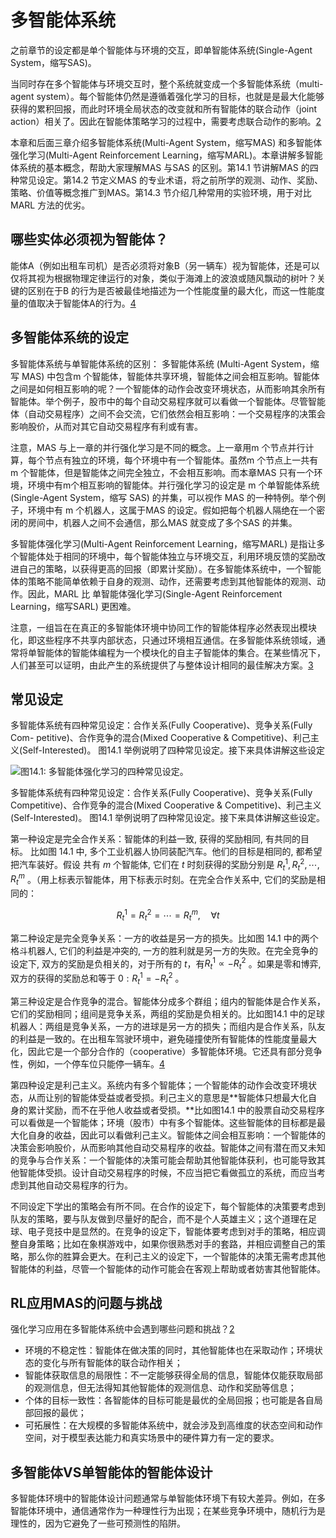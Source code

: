 # 多智能体系统

之前章节的设定都是单个智能体与环境的交互，即单智能体系统(Single-Agent System，缩写SAS)。

当同时存在多个智能体与环境交互时，整个系统就变成一个多智能体系统（multi-agent system）。每个智能体仍然是遵循着强化学习的目标，也就是是最大化能够获得的累积回报，而此时环境全局状态的改变就和所有智能体的联合动作（joint action）相关了。因此在智能体策略学习的过程中，需要考虑联合动作的影响。[2]

本章和后面三章介绍多智能体系统(Multi-Agent System，缩写MAS) 和多智能体强化学习(Multi-Agent Reinforcement Learning，缩写MARL)。本章讲解多智能体系统的基本概念，帮助大家理解MAS 与SAS 的区别。第14.1 节讲解MAS 的四种常见设定。第14.2 节定义MAS 的专业术语，将之前所学的观测、动作、奖励、策略、价值等概念推广到MAS。第14.3 节介绍几种常用的实验环境，用于对比MARL 方法的优劣。

## 哪些实体必须视为智能体？

能体A（例如出租车司机）是否必须将对象B（另一辆车）视为智能体，还是可以仅将其视为根据物理定律运行的对象，类似于海滩上的波浪或随风飘动的树叶？关键的区别在于B 的行为是否被最佳地描述为一个性能度量的最大化，而这一性能度量的值取决于智能体A的行为。[4]

## 多智能体系统的设定

多智能体系统与单智能体系统的区别： 多智能体系统 (Multi-Agent System，缩写 MAS) 中包含m 个智能体，智能体共享环境，智能体之间会相互影响。智能体之间是如何相互影响的呢？一个智能体的动作会改变环境状态，从而影响其余所有智能体。举个例子，股市中的每个自动交易程序就可以看做一个智能体。尽管智能体（自动交易程序）之间不会交流，它们依然会相互影响：一个交易程序的决策会影响股价，从而对其它自动交易程序有利或有害。

注意，MAS 与上一章的并行强化学习是不同的概念。上一章用m 个节点并行计算，每个节点有独立的环境，每个环境中有一个智能体。虽然m 个节点上一共有m 个智能体，但是智能体之间完全独立，不会相互影响。而本章MAS 只有一个环境，环境中有m个相互影响的智能体。并行强化学习的设定是 m 个单智能体系统 (Single-Agent System，缩写 SAS) 的并集，可以视作 MAS 的一种特例。举个例子，环境中有 m 个机器人，这属于MAS 的设定。假如把每个机器人隔绝在一个密闭的房间中，机器人之间不会通信，那么MAS 就变成了多个SAS 的并集。

多智能体强化学习(Multi-Agent Reinforcement Learning，缩写MARL) 是指让多个智能体处于相同的环境中，每个智能体独立与环境交互，利用环境反馈的奖励改进自己的策略，以获得更高的回报（即累计奖励）。在多智能体系统中，一个智能体的策略不能简单依赖于自身的观测、动作，还需要考虑到其他智能体的观测、动作。因此，MARL 比 单智能体强化学习(Single-Agent Reinforcement Learning，缩写SARL) 更困难。

注意，一组旨在在真正的多智能体环境中协同工作的智能体程序必然表现出模块化，即这些程序不共享内部状态，只通过环境相互通信。在多智能体系统领域，通常将单智能体的智能体编程为一个模块化的自主子智能体的集合。在某些情况下，人们甚至可以证明，由此产生的系统提供了与整体设计相同的最佳解决方案。[3]

## 常见设定

多智能体系统有四种常见设定：合作关系(Fully Cooperative)、竞争关系(Fully Com-
petitive)、合作竞争的混合(Mixed Cooperative & Competitive)、利己主义(Self-Interested)。
图14.1 举例说明了四种常见设定。接下来具体讲解这些设定

![图14.1: 多智能体强化学习的四种常见设定。](../img/MAS.png)

多智能体系统有四种常见设定：合作关系(Fully Cooperative)、竞争关系(Fully Competitive)、合作竞争的混合(Mixed Cooperative & Competitive)、利己主义(Self-Interested)。
图14.1 举例说明了四种常见设定。接下来具体讲解这些设定。

第一种设定是完全合作关系：智能体的利益一致, 获得的奖励相同, 有共同的目标。 比如图 14.1 中, 多个工业机器人协同装配汽车。他们的目标是相同的, 都希望把汽车装好。假设 共有 $m$ 个智能体, 它们在 $t$ 时刻获得的奖励分别是 $R_t^1, R_t^2, \cdots, R_t^m$ 。（用上标表示智能体，用下标表示时刻。在完全合作关系中, 它们的奖励是相同的：

$$
R_t^1=R_t^2=\cdots=R_t^m, \quad \forall t
$$

第二种设定是完全竞争关系：一方的收益是另一方的损失。比如图 14.1 中的两个格斗机器人, 它们的利益是冲突的, 一方的胜利就是另一方的失败。在完全竞争的设定下, 双方的奖励是负相关的，对于所有的 $t$，有$R_t^1 \propto-R_t^2$ 。如果是零和博弈, 双方的获得的奖励总和等于 $0: R_t^1=-R_t^2$ 。

第三种设定是合作竞争的混合。智能体分成多个群组；组内的智能体是合作关系，它们的奖励相同；组间是竞争关系，两组的奖励是负相关的。比如图14.1 中的足球机器人：两组是竞争关系，一方的进球是另一方的损失；而组内是合作关系，队友的利益是一致的。在出租车驾驶环境中，避免碰撞使所有智能体的性能度量最大化，因此它是一个部分合作的（cooperative）多智能体环境。它还具有部分竞争性，例如，一个停车位只能停一辆车。[4]

第四种设定是利己主义。系统内有多个智能体；一个智能体的动作会改变环境状态，从而让别的智能体受益或者受损。利己主义的意思是**智能体只想最大化自身的累计奖励，而不在乎他人收益或者受损。**比如图14.1 中的股票自动交易程序可以看做是一个智能体；环境（股市）中有多个智能体。这些智能体的目标都是最大化自身的收益，因此可以看做利己主义。智能体之间会相互影响：一个智能体的决策会影响股价，从而影响其他自动交易程序的收益。智能体之间有潜在而又未知的竞争与合作关系：一个智能体的决策可能会帮助其他智能体获利，也可能导致其他智能体受损。设计自动交易程序的时候，不应当把它看做孤立的系统，而应当考虑到其他自动交易程序的行为。

不同设定下学出的策略会有所不同。在合作的设定下，每个智能体的决策要考虑到队友的策略，要与队友做到尽量好的配合，而不是个人英雄主义；这个道理在足球、电子竞技中是显然的。在竞争的设定下，智能体要考虑到对手的策略，相应调整自身策略；比如在象棋游戏中，如果你很熟悉对手的套路，并相应调整自己的策略，那么你的胜算会更大。在利己主义的设定下，一个智能体的决策无需考虑其他智能体的利益，尽管一个智能体的动作可能会在客观上帮助或者妨害其他智能体。

## RL应用MAS的问题与挑战

强化学习应用在多智能体系统中会遇到哪些问题和挑战？[2]

- 环境的不稳定性：智能体在做决策的同时，其他智能体也在采取动作；环境状态的变化与所有智能体的联合动作相关；
- 智能体获取信息的局限性：不一定能够获得全局的信息，智能体仅能获取局部的观测信息，但无法得知其他智能体的观测信息、动作和奖励等信息；
- 个体的目标一致性：各智能体的目标可能是最优的全局回报；也可能是各自局部回报的最优；
- 可拓展性：在大规模的多智能体系统中，就会涉及到高维度的状态空间和动作空间，对于模型表达能力和真实场景中的硬件算力有一定的要求。

## 多智能体VS单智能体的智能体设计

多智能体环境中的智能体设计问题通常与单智能体环境下有较大差异。例如，在多智能体环境中，通信通常作为一种理性行为出现；在某些竞争环境中，随机行为是理性的，因为它避免了一些可预测性的陷阱。

[1]: https://www.math.pku.edu.cn/teachers/zhzhang/drl_v1.pdf
[2]: https://www.thepaper.cn/newsDetail_forward_9829763
[3]: https://ticket-assets.baai.ac.cn/uploads/%E3%80%8A%E4%BA%BA%E5%B7%A5%E6%99%BA%E8%83%BD%EF%BC%9A%E7%8E%B0%E4%BB%A3%E6%96%B9%E6%B3%95%EF%BC%88%E7%AC%AC4%E7%89%88%EF%BC%89%E3%80%8B%E6%A0%B7%E7%AB%A0.pdf
[4]: https://ticket-assets.baai.ac.cn/uploads/%E3%80%8A%E4%BA%BA%E5%B7%A5%E6%99%BA%E8%83%BD%EF%BC%9A%E7%8E%B0%E4%BB%A3%E6%96%B9%E6%B3%95%EF%BC%88%E7%AC%AC4%E7%89%88%EF%BC%89%E3%80%8B%E6%A0%B7%E7%AB%A0.pdf
